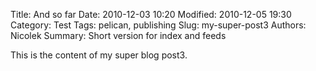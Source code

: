 Title: And so far
Date: 2010-12-03 10:20
Modified: 2010-12-05 19:30
Category: Test
Tags: pelican, publishing
Slug: my-super-post3
Authors: Nicolek
Summary: Short version for index and feeds

This is the content of my super blog post3.